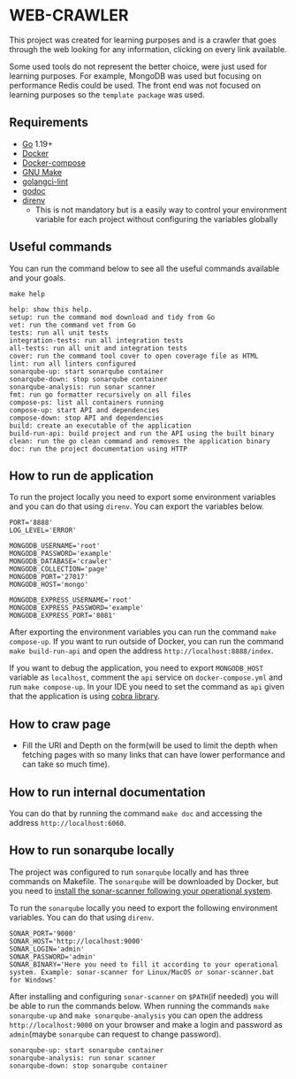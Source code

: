 # WEB-CRAWLER
This project was created for learning purposes and is a crawler that goes through the web looking for any information, clicking on every link available. 

Some used tools do not represent the better choice, were just used for learning purposes. For example, MongoDB was used but focusing on performance Redis could be used. The front end was not focused on learning purposes so the `template package` was used.

## Requirements
* [Go](https://golang.google.cn/dl/) 1.19+
* [Docker](https://www.docker.com/products/docker-desktop/)
* [Docker-compose](https://docs.docker.com/compose/install/)
* [GNU Make](https://www.gnu.org/software/make/)
* [golangci-lint](https://golangci-lint.run/)
* [godoc](https://pkg.go.dev/golang.org/x/tools/cmd/godoc)
* [direnv](https://direnv.net/)
    * This is not mandatory but is a easily way to control your environment variable for each project without configuring the variables globally

## Useful commands
You can run the command below to see all the useful commands available and your goals.
```
make help
```
```
help: show this help.
setup: run the command mod download and tidy from Go
vet: run the command vet from Go
tests: run all unit tests
integration-tests: run all integration tests
all-tests: run all unit and integration tests
cover: run the command tool cover to open coverage file as HTML
lint: run all linters configured
sonarqube-up: start sonarqube container
sonarqube-down: stop sonarqube container
sonarqube-analysis: run sonar scanner
fmt: run go formatter recursively on all files
compose-ps: list all containers running
compose-up: start API and dependencies
compose-down: stop API and dependencies
build: create an executable of the application
build-run-api: build project and run the API using the built binary
clean: run the go clean command and removes the application binary
doc: run the project documentation using HTTP
 ```

## How to run de application
To run the project locally you need to export some environment variables and you can do that using `direnv`. You can export the variables below.
```
PORT='8888'
LOG_LEVEL='ERROR'

MONGODB_USERNAME='root'
MONGODB_PASSWORD='example'
MONGODB_DATABASE='crawler'
MONGODB_COLLECTION='page'
MONGODB_PORT='27017'
MONGODB_HOST='mongo'

MONGODB_EXPRESS_USERNAME='root'
MONGODB_EXPRESS_PASSWORD='example'
MONGODB_EXPRESS_PORT='8081'
```

After exporting the environment variables you can run the command `make compose-up`. If you want to run outside of Docker, you can run the command `make build-run-api` and open the address `http://localhost:8888/index`.

If you want to debug the application, you need to export `MONGODB_HOST` variable as `localhost`, comment the `api` service on `docker-compose.yml` and run `make compose-up`. In your IDE you need to set the command as `api` given that the application is using [cobra library](https://github.com/spf13/cobra).

## How to craw page
* Fill the URI and Depth on the form(will be used to limit the depth when fetching pages with so many links that can have lower performance and can take so much time).

## How to run internal documentation
You can do that by running the command `make doc` and accessing the address `http://localhost:6060`.

## How to run sonarqube locally
The project was configured to run `sonarqube` locally and has three commands on Makefile. The `sonarqube` will be downloaded by Docker, but you need to [install the sonar-scanner following your operational system](https://docs.sonarqube.org/latest/analyzing-source-code/scanners/sonarscanner).

To run the `sonarqube` locally you need to export the following environment variables. You can do that using `direnv`.
```
SONAR_PORT='9000'
SONAR_HOST='http://localhost:9000'
SONAR_LOGIN='admin'
SONAR_PASSWORD='admin'
SONAR_BINARY='Here you need to fill it according to your operational system. Example: sonar-scanner for Linux/MacOS or sonar-scanner.bat for Windows'
```

After installing and configuring `sonar-scanner` on `$PATH`(if needed) you will be able to run the commands below. When running the commands `make sonarqube-up` and `make sonarqube-analysis` you can open the address `http://localhost:9000` on your browser and make a login and password as `admin`(maybe `sonarqube` can request to change password).
```
sonarqube-up: start sonarqube container
sonarqube-analysis: run sonar scanner
sonarqube-down: stop sonarqube container
```